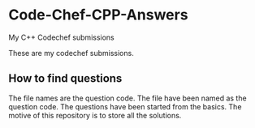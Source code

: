 # Code-Chef-CPP-Answers
My C++ Codechef submissions

These are my codechef submissions.

## How to find questions
The file names are the question code.
The file have been named as the question code.
The questions have been started from the basics.
The motive of this repository is to store all the solutions.
